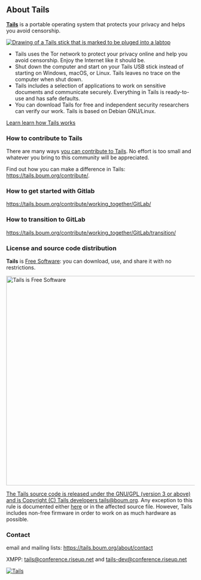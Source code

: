 ## About Tails

[**Tails**](https://tails.boum.org/) is a portable operating system that protects your privacy and helps you avoid censorship.

[![Drawing of a Tails stick that is marked to be pluged into a labtop](https://tails.boum.org/index/laptop.svg)](https://tails.boum.org/)
- Tails uses the Tor network to protect your privacy online and help you avoid censorship. Enjoy the Internet like it should be.
- Shut down the computer and start on your Tails USB stick instead of starting on Windows, macOS, or Linux. Tails leaves no trace on the computer when shut down.
- Tails includes a selection of applications to work on sensitive documents and communicate securely. Everything in Tails is ready-to-use and has safe defaults.
- You can download Tails for free and independent security researchers can verify our work. Tails is based on Debian GNU/Linux.

[Learn learn how Tails works](https://tails.boum.org/about)


### How to contribute to Tails

There are many ways [you can contribute to Tails](https://tails.boum.org/contribute/). No effort is too small and whatever you bring to this community will be appreciated.

Find out how you can make a difference in Tails: https://tails.boum.org/contribute/.

### How to get started with Gitlab

https://tails.boum.org/contribute/working_together/GitLab/

### How to transition to GitLab

https://tails.boum.org/contribute/working_together/GitLab/transition/

###  License and source code distribution
**Tails** is [Free Software](https://www.gnu.org/philosophy/free-sw.html): you can download, use, and share it with no restrictions.

 <a href="https://tails.boum.org/doc/about/license/"><img alt="Tails is Free Software" src="https://tails.boum.org/index/gift.svg" width="560"/>

The Tails source code is released under the GNU/GPL (version 3 or above) and is Copyright (C) Tails developers tails@boum.org.
Any exception to this rule is documented either [here](https://tails.boum.org/doc/about/license/) or in the affected source file.
However, Tails includes non-free firmware in order to work on as much hardware as possible.


### Contact

email and mailing lists: https://tails.boum.org/about/contact

XMPP: tails@conference.riseup.net and tails-dev@conference.riseup.net

[![Tails](https://tails.boum.org/contribute/how/promote/material/logo/tails-logo-flat.svg)](https://tails.boum.org)
